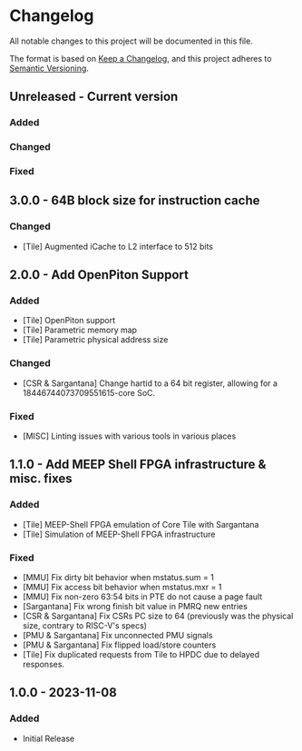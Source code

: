 # Changelog

All notable changes to this project will be documented in this file.

The format is based on [Keep a Changelog](https://keepachangelog.com/en/1.0.0/),
and this project adheres to [Semantic Versioning](https://semver.org/spec/v2.0.0.html).

## Unreleased - Current version

### Added

### Changed

### Fixed

## 3.0.0 - 64B block size for instruction cache

### Changed

- [Tile] Augmented iCache to L2 interface to 512 bits

## 2.0.0 - Add OpenPiton Support

### Added

- [Tile] OpenPiton support
- [Tile] Parametric memory map
- [Tile] Parametric physical address size

### Changed

- [CSR & Sargantana] Change hartid to a 64 bit register, allowing for a 18446744073709551615-core SoC.

### Fixed

- [MISC] Linting issues with various tools in various places

## 1.1.0 - Add MEEP Shell FPGA infrastructure & misc. fixes

### Added

- [Tile] MEEP-Shell FPGA emulation of Core Tile with Sargantana
- [Tile] Simulation of MEEP-Shell FPGA infrastructure

### Fixed

- [MMU] Fix dirty bit behavior when mstatus.sum = 1
- [MMU] Fix access bit behavior when mstatus.mxr = 1
- [MMU] Fix non-zero 63:54 bits in PTE do not cause a page fault
- [Sargantana] Fix wrong finish bit value in PMRQ new entries
- [CSR & Sargantana] Fix CSRs PC size to 64 (previously was the physical size, contrary to RISC-V's specs)
- [PMU & Sargantana] Fix unconnected PMU signals
- [PMU & Sargantana] Fix flipped load/store counters
- [Tile] Fix duplicated requests from Tile to HPDC due to delayed responses.

## 1.0.0 - 2023-11-08

### Added

- Initial Release